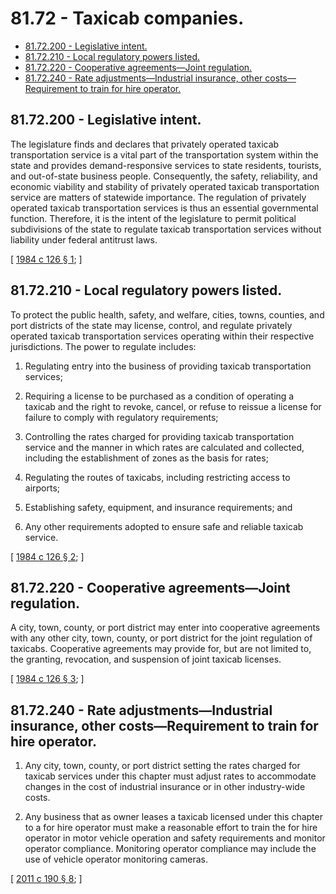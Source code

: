 # 81.72 - Taxicab companies.
* [81.72.200 - Legislative intent.](#8172200---legislative-intent)
* [81.72.210 - Local regulatory powers listed.](#8172210---local-regulatory-powers-listed)
* [81.72.220 - Cooperative agreements—Joint regulation.](#8172220---cooperative-agreementsjoint-regulation)
* [81.72.240 - Rate adjustments—Industrial insurance, other costs—Requirement to train for hire operator.](#8172240---rate-adjustmentsindustrial-insurance-other-costsrequirement-to-train-for-hire-operator)
## 81.72.200 - Legislative intent.
The legislature finds and declares that privately operated taxicab transportation service is a vital part of the transportation system within the state and provides demand-responsive services to state residents, tourists, and out-of-state business people. Consequently, the safety, reliability, and economic viability and stability of privately operated taxicab transportation service are matters of statewide importance. The regulation of privately operated taxicab transportation services is thus an essential governmental function. Therefore, it is the intent of the legislature to permit political subdivisions of the state to regulate taxicab transportation services without liability under federal antitrust laws.

\[ [1984 c 126 § 1](https://leg.wa.gov/CodeReviser/documents/sessionlaw/1984c126.pdf?cite=1984%20c%20126%20§%201); \]

## 81.72.210 - Local regulatory powers listed.
To protect the public health, safety, and welfare, cities, towns, counties, and port districts of the state may license, control, and regulate privately operated taxicab transportation services operating within their respective jurisdictions. The power to regulate includes:

1. Regulating entry into the business of providing taxicab transportation services;

2. Requiring a license to be purchased as a condition of operating a taxicab and the right to revoke, cancel, or refuse to reissue a license for failure to comply with regulatory requirements;

3. Controlling the rates charged for providing taxicab transportation service and the manner in which rates are calculated and collected, including the establishment of zones as the basis for rates;

4. Regulating the routes of taxicabs, including restricting access to airports;

5. Establishing safety, equipment, and insurance requirements; and

6. Any other requirements adopted to ensure safe and reliable taxicab service.

\[ [1984 c 126 § 2](https://leg.wa.gov/CodeReviser/documents/sessionlaw/1984c126.pdf?cite=1984%20c%20126%20§%202); \]

## 81.72.220 - Cooperative agreements—Joint regulation.
A city, town, county, or port district may enter into cooperative agreements with any other city, town, county, or port district for the joint regulation of taxicabs. Cooperative agreements may provide for, but are not limited to, the granting, revocation, and suspension of joint taxicab licenses.

\[ [1984 c 126 § 3](https://leg.wa.gov/CodeReviser/documents/sessionlaw/1984c126.pdf?cite=1984%20c%20126%20§%203); \]

## 81.72.240 - Rate adjustments—Industrial insurance, other costs—Requirement to train for hire operator.
1. Any city, town, county, or port district setting the rates charged for taxicab services under this chapter must adjust rates to accommodate changes in the cost of industrial insurance or in other industry-wide costs.

2. Any business that as owner leases a taxicab licensed under this chapter to a for hire operator must make a reasonable effort to train the for hire operator in motor vehicle operation and safety requirements and monitor operator compliance. Monitoring operator compliance may include the use of vehicle operator monitoring cameras.

\[ [2011 c 190 § 8](https://lawfilesext.leg.wa.gov/biennium/2011-12/Pdf/Bills/Session%20Laws/House/1367-S.SL.pdf?cite=2011%20c%20190%20§%208); \]

